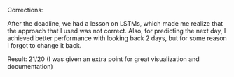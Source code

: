 Corrections:

After the deadline, we had a lesson on LSTMs, which made me realize that the approach that I used was not correct. 
Also, for predicting the next day, I achieved better performance with looking back 2 days, but for some reason i forgot to change it back. 

Result: 21/20 (I was given an extra point for great visualization and documentation)
